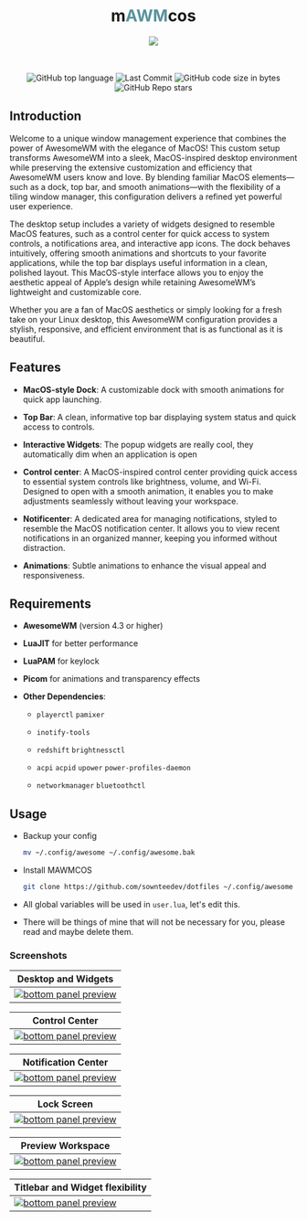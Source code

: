 <h1 align="center">m<span style="color:#59929d;">AWM</span>cos</h1>

<div align="center">

<img src="https://github.com/user-attachments/assets/c897d7d5-ecae-44ca-a0da-14d6ec2b6186">

</div>

<br>

<br>

<div align="center">

![GitHub top language](https://img.shields.io/github/languages/top/sownteedev/dotfiles?color=6d92bf&style=for-the-badge&labelColor=111418)
![Last Commit](https://img.shields.io/github/last-commit/sownteedev/dotfiles?&style=for-the-badge&color=da696f&logoColor=D9E0EE&labelColor=111418)
![GitHub code size in bytes](https://img.shields.io/github/languages/code-size/sownteedev/dotfiles?color=e1b56a&style=for-the-badge&labelColor=111418)
![GitHub Repo stars](https://img.shields.io/github/stars/sownteedev/dotfiles?color=74be88&style=for-the-badge&labelColor=111418)

</div>

## Introduction

Welcome to a unique window management experience that combines the power of AwesomeWM with the elegance of MacOS! This custom setup transforms AwesomeWM into a sleek, MacOS-inspired desktop environment while preserving the extensive customization and efficiency that AwesomeWM users know and love. By blending familiar MacOS elements—such as a dock, top bar, and smooth animations—with the flexibility of a tiling window manager, this configuration delivers a refined yet powerful user experience.

The desktop setup includes a variety of widgets designed to resemble MacOS features, such as a control center for quick access to system controls, a notifications area, and interactive app icons. The dock behaves intuitively, offering smooth animations and shortcuts to your favorite applications, while the top bar displays useful information in a clean, polished layout. This MacOS-style interface allows you to enjoy the aesthetic appeal of Apple’s design while retaining AwesomeWM’s lightweight and customizable core.

Whether you are a fan of MacOS aesthetics or simply looking for a fresh take on your Linux desktop, this AwesomeWM configuration provides a stylish, responsive, and efficient environment that is as functional as it is beautiful.

## Features

- **MacOS-style Dock**: A customizable dock with smooth animations for quick app launching.

- **Top Bar**: A clean, informative top bar displaying system status and quick access to controls.

- **Interactive Widgets**: The popup widgets are really cool, they automatically dim when an application is open

- **Control center**: A MacOS-inspired control center providing quick access to essential system controls like brightness, volume, and Wi-Fi. Designed to open with a smooth animation, it enables you to make adjustments seamlessly without leaving your workspace.

- **Notificenter**: A dedicated area for managing notifications, styled to resemble the MacOS notification center. It allows you to view recent notifications in an organized manner, keeping you informed without distraction.

- **Animations**: Subtle animations to enhance the visual appeal and responsiveness.

## Requirements

- **AwesomeWM** (version 4.3 or higher)

- **LuaJIT** for better performance

- **LuaPAM** for keylock

- **Picom** for animations and transparency effects

- **Other Dependencies**:
  - `playerctl` `pamixer`

  - `inotify-tools`

  - `redshift` `brightnessctl`

  - `acpi` `acpid` `upower` `power-profiles-daemon`

  - `networkmanager` `bluetoothctl`

## Usage 

- Backup your config
  ```zsh
  mv ~/.config/awesome ~/.config/awesome.bak
  ```
- Install MAWMCOS
  ```zsh
  git clone https://github.com/sownteedev/dotfiles ~/.config/awesome --branch=mAWMcos --depth=1
  ```
- All global variables will be used in `user.lua`, let's edit this.

- There will be things of mine that will not be necessary for you, please read and maybe delete them.


### Screenshots

| <b>Desktop and Widgets</b>                                                                                               |
| ------------------------------------------------------------------------------------------------------------------ |
| <a href="#--------"><img src="https://github.com/user-attachments/assets/5377de5d-266a-4024-80f8-2a28a9dc867c" alt="bottom panel preview"></a>|

| <b>Control Center</b>                                                                              |
| ------------------------------------------------------------------------------------------------------------------ |
| <a href="#--------"><img src="https://github.com/user-attachments/assets/cd47563a-d484-4553-9020-a560244e7385" alt="bottom panel preview"></a>|

| <b>Notification Center</b>                                                                                   |
| ------------------------------------------------------------------------------------------------------------------ |
| <a href="#--------"><img src="https://github.com/user-attachments/assets/59c087db-f839-4e06-a8e8-cb445e890bcd" alt="bottom panel preview"></a>|

| <b>Lock Screen</b>                                                                            |
| ------------------------------------------------------------------------------------------------------------------ |
| <a href="#--------"><img src="https://github.com/user-attachments/assets/4f151ed5-dea0-47f5-bf0b-8786c36d6414" alt="bottom panel preview"></a>|

| <b>Preview Workspace</b>                                                                            |
| ------------------------------------------------------------------------------------------------------------------ |
| <a href="#--------"><img src="https://github.com/user-attachments/assets/586ab6ce-a229-4264-9362-8bb97887ac56" alt="bottom panel preview"></a>|

| <b>Titlebar and Widget flexibility</b>                                                                            |
| ------------------------------------------------------------------------------------------------------------------ |
| <a href="#--------"><img src="https://github.com/user-attachments/assets/874c1211-48e6-4473-a593-0a8f7497a325" alt="bottom panel preview"></a>|
